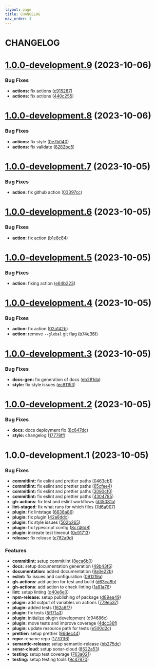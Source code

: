 ```yaml
---
layout: page
title: CHANGELOG
nav_order: 3
---
```


# CHANGELOG

# [1.0.0-development.9](https://github.com/ikari-engine/plugouts/compare/v1.0.0-development.8...v1.0.0-development.9) (2023-10-06)

### Bug Fixes

- **actions:** fix actions ([c915287](https://github.com/ikari-engine/plugouts/commit/c9152873a379db83d4e36907b0ef7be6bd5d610c))
- **actions:** fix actions ([440c255](https://github.com/ikari-engine/plugouts/commit/440c2558a0bf342aea9ed68062134c0ed13df896))

# [1.0.0-development.8](https://github.com/ikari-engine/plugouts/compare/v1.0.0-development.7...v1.0.0-development.8) (2023-10-06)

### Bug Fixes

- **actions:** fix style ([0e7b040](https://github.com/ikari-engine/plugouts/commit/0e7b0406de84aa2c55330f07a024b614e187708b))
- **actions:** fix validate ([8282bc5](https://github.com/ikari-engine/plugouts/commit/8282bc5aeb782d1811305d9a9e152f55967d67c2))

# [1.0.0-development.7](https://github.com/ikari-engine/plugouts/compare/v1.0.0-development.6...v1.0.0-development.7) (2023-10-05)

### Bug Fixes

- **action:** fix github action ([03397cc](https://github.com/ikari-engine/plugouts/commit/03397cc083b117998232abe037936ca985a3c0f5))

# [1.0.0-development.6](https://github.com/ikari-engine/plugouts/compare/v1.0.0-development.5...v1.0.0-development.6) (2023-10-05)

### Bug Fixes

- **action:** fix action ([b1e8c84](https://github.com/ikari-engine/plugouts/commit/b1e8c844a1d20ea5dcb06fe19ca6ef90f1355c93))

# [1.0.0-development.5](https://github.com/ikari-engine/plugouts/compare/v1.0.0-development.4...v1.0.0-development.5) (2023-10-05)

### Bug Fixes

- **action:** fixing action ([e64b223](https://github.com/ikari-engine/plugouts/commit/e64b223016955237366acf652ac3001a4a08d4ba))

# [1.0.0-development.4](https://github.com/ikari-engine/plugouts/compare/v1.0.0-development.3...v1.0.0-development.4) (2023-10-05)

### Bug Fixes

- **action:** fix action ([02a142b](https://github.com/ikari-engine/plugouts/commit/02a142bc11a0793a3ee8af230853c6543767fbf4))
- **action:** remove `--global` git flag ([b74e36f](https://github.com/ikari-engine/plugouts/commit/b74e36f4b5ee9624ac30a3b39b43a990a924c4fd))

# [1.0.0-development.3](https://github.com/ikari-engine/plugouts/compare/v1.0.0-development.2...v1.0.0-development.3) (2023-10-05)

### Bug Fixes

- **docs-gen:** fix generation of docs ([eb281da](https://github.com/ikari-engine/plugouts/commit/eb281da4d9522ed1deea61f03cb97d1896769874))
- **style:** fix style issues ([ec81153](https://github.com/ikari-engine/plugouts/commit/ec8115384d128595cd6195841d8ca462f632ec15))

# [1.0.0-development.2](https://github.com/ikari-engine/plugouts/compare/v1.0.0-development.1...v1.0.0-development.2) (2023-10-05)

### Bug Fixes

- **docs:** docs deployment fix ([8c647dc](https://github.com/ikari-engine/plugouts/commit/8c647dc31d3a61aff8646dc6b31b6932fcad1b70))
- **style:** changelog ([17778ff](https://github.com/ikari-engine/plugouts/commit/17778ffc492fa35881ffccd77e7bc5e91de307a2))

# 1.0.0-development.1 (2023-10-05)

### Bug Fixes

- **commitlint:** fix eslint and prettier paths ([0463cb1](https://github.com/ikari-engine/plugouts/commit/0463cb16e0be57753a0110c39cea572c7fa267d8))
- **commitlint:** fix eslint and prettier paths ([65cfee4](https://github.com/ikari-engine/plugouts/commit/65cfee44cfefdb171271851ef4babbd14095ffcb))
- **commitlint:** fix eslint and prettier paths ([3090cf0](https://github.com/ikari-engine/plugouts/commit/3090cf0637ba79d27a6a60ba2107d29f2ab26c0e))
- **commitlint:** fix eslint and prettier paths ([4304785](https://github.com/ikari-engine/plugouts/commit/4304785568ce3f66241f947bb2ae79c752d37412))
- **gh-actions:** fix test and eslint workflows ([d35081a](https://github.com/ikari-engine/plugouts/commit/d35081a5457a47e828a8946250f0ac86fc81f1ee))
- **lint-staged:** fix what runs for which files ([7d6a907](https://github.com/ikari-engine/plugouts/commit/7d6a907e0ae64ddc8f99fac0823fbc55bdc5c8fe))
- **plugin:** fix lintstage ([6638a86](https://github.com/ikari-engine/plugouts/commit/6638a86f22012500db71e84395791e0d814120ed))
- **plugin:** fix plugin ([42a8ddc](https://github.com/ikari-engine/plugouts/commit/42a8ddcacbe0948e89699cd0f2363a03203eeaf0))
- **plugin:** fix style issues ([502b265](https://github.com/ikari-engine/plugouts/commit/502b26520a0b273b43e00614f7406549b73d902a))
- **plugin:** fix typescript config ([8c746d8](https://github.com/ikari-engine/plugouts/commit/8c746d8e89676326fcb6de58973c2ba1e44c7ca4))
- **plugin:** increate test timeout ([0c91713](https://github.com/ikari-engine/plugouts/commit/0c91713f5e21cdde8c10316ec2d39e38cb03de6e))
- **release:** fix release ([e782a9d](https://github.com/ikari-engine/plugouts/commit/e782a9d586f22c2b29dcea3202bdb79be61acac3))

### Features

- **commitlint:** setup commitlint ([8eca6b0](https://github.com/ikari-engine/plugouts/commit/8eca6b032fb0409eee1e7a0c282a1ea92197508b))
- **docs:** setup documentation generation ([49b43f6](https://github.com/ikari-engine/plugouts/commit/49b43f643e3c582b0719dc08bbfe86b8423e24c2))
- **documentation:** added documentation ([9a0e22b](https://github.com/ikari-engine/plugouts/commit/9a0e22bbfe475eeb72791cbd490384d83978fd28))
- **eslint:** fix issues and configuration ([0912f9a](https://github.com/ikari-engine/plugouts/commit/0912f9ad2218bac8b31275249807813abe4480c8))
- **gh-actions:** add action for test and build ([d63ca8b](https://github.com/ikari-engine/plugouts/commit/d63ca8bd8e54137d7ce393691e0d4e0be9b07233))
- **gh-actions:** add action to check linting ([1a61a76](https://github.com/ikari-engine/plugouts/commit/1a61a769bc73f47d2045918556b12d5a9ecec34d))
- **lint:** setup linting ([d40e6e0](https://github.com/ikari-engine/plugouts/commit/d40e6e0260310ceac0a669b6ba1c1d8ff9dec55f))
- **npm-release:** setup publishing of package ([d89ea49](https://github.com/ikari-engine/plugouts/commit/d89ea49afe1b8defda4c6a1c768d34cd814111e3))
- **plugin:** add output of variables on actions ([779e537](https://github.com/ikari-engine/plugouts/commit/779e5376daed2209d5b0ffda6632eb621d313844))
- **plugin:** added tests ([162a6f7](https://github.com/ikari-engine/plugouts/commit/162a6f73a71241aeafa2bccd0cd05e5264f6e7a5))
- **plugin:** fix tests ([5ff71a3](https://github.com/ikari-engine/plugouts/commit/5ff71a3ef10a9937486b6d9a9e97b77716b5dbec))
- **plugin:** initialize plugin development ([d94686c](https://github.com/ikari-engine/plugouts/commit/d94686cf76335185005b14f5d65c56b32285bb73))
- **plugin:** move tests and improve coverage ([4dcc36f](https://github.com/ikari-engine/plugouts/commit/4dcc36f1b0450300d5eeda04d6734886a69b382d))
- **plugin:** update resource path for tests ([e500d2c](https://github.com/ikari-engine/plugouts/commit/e500d2c8ae424feb089dff3b48970be05a499e84))
- **prettier:** setup prettier ([96dec44](https://github.com/ikari-engine/plugouts/commit/96dec44b8acdb7f655a2bec4e9689f9ab40dd420))
- **repo:** rename repo ([17701f6](https://github.com/ikari-engine/plugouts/commit/17701f6b9261537898a7861e08927b84ef46c874))
- **semantic-release:** setup semantic-release ([bb275dc](https://github.com/ikari-engine/plugouts/commit/bb275dc879d292cf434583fc8fa733c4f4a7e9ab))
- **sonar-cloud:** setup sonar-cloud ([8522a53](https://github.com/ikari-engine/plugouts/commit/8522a536754b57ef4d626603eb6c53f390b05cb8))
- **testing:** setup test coverage ([763a021](https://github.com/ikari-engine/plugouts/commit/763a0212c0babee1e46a180ac3dade3f7e31524d))
- **testing:** setup testing tools ([9c47870](https://github.com/ikari-engine/plugouts/commit/9c47870968f8ad20b98e3b3cf50d87c8d37f4c07))
